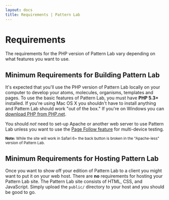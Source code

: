 ```yaml
---
layout: docs
title: Requirements | Pattern Lab
---
```

# Requirements

The requirements for the PHP version of Pattern Lab vary depending on what features you want to use.

## Minimum Requirements for Building Pattern Lab

It's expected that you'll use the PHP version of Pattern Lab locally on your computer to develop your atoms, molecules, organisms, templates and pages. To use the basic features of Pattern Lab, you must have **PHP 5.3+** installed. If you're using Mac OS X you shouldn't have to install anything and Pattern Lab should work "out of the box." If you're on Windows you can [download PHP from PHP.net](http://windows.php.net/download/#php-5.5).

You should _not_ need to set-up Apache or another web server to use Pattern Lab unless you want to use the [Page Follow feature](http://pattern-lab.info/docs/advanced-page-follow.html) for multi-device testing.

<small>**Note:** While the site will work in Safari 6+ the back button is broken in the "Apache-less" version of Pattern Lab.</small>

## Minimum Requirements for Hosting Pattern Lab

Once you want to show off your edition of Pattern Lab to a client you might want to put it on your web host. There are **no** requirements for hosting your Pattern Lab site. The Pattern Lab site consists of HTML, CSS, and JavaScript. Simply upload the `public/` directory to your host and you should be good to go.